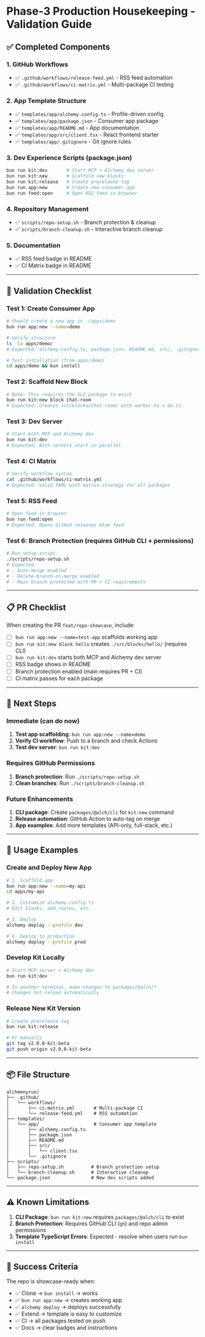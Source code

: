 # Phase-3 Production Housekeeping - Validation Guide

## ✅ Completed Components

### 1. GitHub Workflows
- ✅ `.github/workflows/release-feed.yml` - RSS feed automation
- ✅ `.github/workflows/ci-matrix.yml` - Multi-package CI testing

### 2. App Template Structure
- ✅ `templates/app/alchemy.config.ts` - Profile-driven config
- ✅ `templates/app/package.json` - Consumer app package
- ✅ `templates/app/README.md` - App documentation
- ✅ `templates/app/src/client.tsx` - React frontend starter
- ✅ `templates/app/.gitignore` - Git ignore rules

### 3. Dev Experience Scripts (package.json)
```bash
bun run kit:dev       # Start MCP + Alchemy dev server
bun run kit:new       # Scaffold new blocks
bun run kit:release   # Create prerelease tag
bun run app:new       # Create new consumer app
bun run feed:open     # Open RSS feed in browser
```

### 4. Repository Management
- ✅ `scripts/repo-setup.sh` - Branch protection & cleanup
- ✅ `scripts/branch-cleanup.sh` - Interactive branch cleanup

### 5. Documentation
- ✅ RSS feed badge in README
- ✅ CI Matrix badge in README

---

## 🧪 Validation Checklist

### Test 1: Create Consumer App
```bash
# Should create a new app in ./apps/demo
bun run app:new --name=demo

# Verify structure
ls -la apps/demo/
# Expected: alchemy.config.ts, package.json, README.md, src/, .gitignore

# Test installation (from apps/demo)
cd apps/demo && bun install
```

### Test 2: Scaffold New Block
```bash
# Note: This requires the CLI package to exist
bun run kit:new block chat-room
# Expected: Creates src/blocks/chat-room/ with worker.ts + do.ts
```

### Test 3: Dev Server
```bash
# Start both MCP and Alchemy dev
bun run kit:dev
# Expected: Both servers start in parallel
```

### Test 4: CI Matrix
```bash
# Verify workflow syntax
cat .github/workflows/ci-matrix.yml
# Expected: Valid YAML with matrix strategy for all packages
```

### Test 5: RSS Feed
```bash
# Open feed in browser
bun run feed:open
# Expected: Opens GitHub releases Atom feed
```

### Test 6: Branch Protection (requires GitHub CLI + permissions)
```bash
# Run setup script
./scripts/repo-setup.sh
# Expected: 
# - Auto-merge enabled
# - Delete-branch-on-merge enabled
# - Main branch protected with PR + CI requirements
```

---

## 📋 PR Checklist

When creating the PR `feat/repo-showcase`, include:

- [ ] `bun run app:new --name=test-app` scaffolds working app
- [ ] `bun run kit:new block hello` creates `./src/blocks/hello/` (requires CLI)
- [ ] `bun run kit:dev` starts both MCP and Alchemy dev server
- [ ] RSS badge shows in README
- [ ] Branch protection enabled (main requires PR + CI)
- [ ] CI matrix passes for each package

---

## 🚀 Next Steps

### Immediate (can do now)
1. **Test app scaffolding**: `bun run app:new --name=demo`
2. **Verify CI workflow**: Push to a branch and check Actions
3. **Test dev server**: `bun run kit:dev`

### Requires GitHub Permissions
1. **Branch protection**: Run `./scripts/repo-setup.sh`
2. **Clean branches**: Run `./scripts/branch-cleanup.sh`

### Future Enhancements
1. **CLI package**: Create `packages/@alch/cli` for `kit:new` command
2. **Release automation**: GitHub Action to auto-tag on merge
3. **App examples**: Add more templates (API-only, full-stack, etc.)

---

## 🎯 Usage Examples

### Create and Deploy New App
```bash
# 1. Scaffold app
bun run app:new --name=my-api
cd apps/my-api

# 2. Customize alchemy.config.ts
# Edit blocks, add routes, etc.

# 3. Deploy
alchemy deploy --profile dev

# 4. Deploy to production
alchemy deploy --profile prod
```

### Develop Kit Locally
```bash
# Start MCP server + Alchemy dev
bun run kit:dev

# In another terminal, make changes to packages/@alch/*
# Changes hot-reload automatically
```

### Release New Kit Version
```bash
# Create prerelease tag
bun run kit:release

# Or manually
git tag v2.0.0-kit-beta
git push origin v2.0.0-kit-beta
```

---

## 📦 File Structure

```
alchmenyrun/
├── .github/
│   └── workflows/
│       ├── ci-matrix.yml       # Multi-package CI
│       └── release-feed.yml    # RSS automation
├── templates/
│   └── app/                    # Consumer app template
│       ├── alchemy.config.ts
│       ├── package.json
│       ├── README.md
│       ├── src/
│       │   └── client.tsx
│       └── .gitignore
├── scripts/
│   ├── repo-setup.sh          # Branch protection setup
│   └── branch-cleanup.sh      # Interactive cleanup
└── package.json               # New dev scripts added
```

---

## ⚠️ Known Limitations

1. **CLI Package**: `bun run kit:new` requires `packages/@alch/cli` to exist
2. **Branch Protection**: Requires GitHub CLI (`gh`) and repo admin permissions
3. **Template TypeScript Errors**: Expected - resolve when users run `bun install`

---

## 🎉 Success Criteria

The repo is showcase-ready when:
- ✅ Clone → `bun install` → works
- ✅ `bun run app:new` → creates working app
- ✅ `alchemy deploy` → deploys successfully
- ✅ Extend → template is easy to customize
- ✅ CI → all packages tested on push
- ✅ Docs → clear badges and instructions
